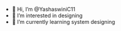 - 👋 Hi, I’m @YashaswiniC11
- 👀 I’m interested in designing 
- 🌱 I’m currently learning system designing

<!---
YashaswiniC11/YashaswiniC11 is a ✨ special ✨ repository because its `README.md` (this file) appears on your GitHub profile.
You can click the Preview link to take a look at your changes.
--->
